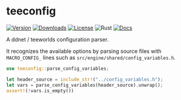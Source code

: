 # teeconfig

[![Version](https://img.shields.io/crates/v/teeconfig)](https://crates.io/crates/teeconfig)
[![Downloads](https://img.shields.io/crates/d/teeconfig)](https://crates.io/crates/teeconfig)
[![License](https://img.shields.io/crates/l/teeconfig)](https://crates.io/crates/teeconfig)
![Rust](https://github.com/edg-l/teeconfig/workflows/Rust/badge.svg)
[![Docs](https://docs.rs/teeconfig/badge.svg)](https://docs.rs/teeconfig)

A ddnet / teeworlds configuration parser.

It recognizes the available options by parsing source files with `MACRO_CONFIG_` lines such as `src/engine/shared/config_variables.h`.


```rust
use teeconfig::parse_config_variables;

let header_source = include_str!("../config_variables.h");
let vars = parse_config_variables(header_source).unwrap();
assert!(!vars.is_empty())
```
